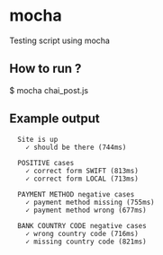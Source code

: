 # mocha
Testing script using mocha

## How to run ?
$ mocha chai_post.js

## Example output
```shell
  Site is up
    ✓ should be there (744ms)

  POSITIVE cases
    ✓ correct form SWIFT (813ms)
    ✓ correct form LOCAL (713ms)

  PAYMENT METHOD negative cases
    ✓ payment method missing (755ms)
    ✓ payment method wrong (677ms)

  BANK COUNTRY CODE negative cases
    ✓ wrong country code (716ms)
    ✓ missing country code (821ms)
```
